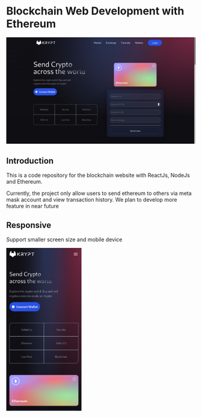 # Blockchain Web Development with Ethereum  

![Shot](docs/web_shot.png)

## Introduction

This is a code repository for the blockchain website with ReactJs, NodeJs and Ethereum.

Currently, the project only allow users to send ethereum to others via meta mask account and view transaction history. We plan to develop more feature in near future

## Responsive

Support smaller screen size and mobile device

<img src="docs/shot.png" alt="Mobile" data-canonical-src="https://gyazo.com/eb5c5741b6a9a16c692170a41a49c858.png" width="200" />

